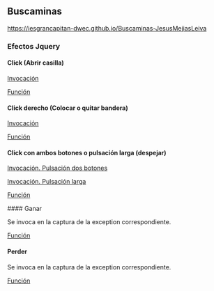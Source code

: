 
Buscaminas
----
https://iesgrancapitan-dwec.github.io/Buscaminas-JesusMejiasLeiva


### Efectos Jquery

#### Click (Abrir casilla)

[Invocación](https://github.com/iesgrancapitan-dwec/Buscaminas-JesusMejiasLeiva/blob/master/js/gui.js#L96)


[Función](https://github.com/iesgrancapitan-dwec/Buscaminas-JesusMejiasLeiva/blob/master/js/gui.js#L282)



#### Click derecho (Colocar o quitar bandera)

[Invocación](https://github.com/iesgrancapitan-dwec/Buscaminas-JesusMejiasLeiva/blob/master/js/gui.js#L108)


[Función](https://github.com/iesgrancapitan-dwec/Buscaminas-JesusMejiasLeiva/blob/master/js/gui.js#L316)

#### Click con ambos botones o pulsación larga (despejar)

[Invocación. Pulsación dos botones](https://github.com/iesgrancapitan-dwec/Buscaminas-JesusMejiasLeiva/blob/master/js/gui.js#L111)

[Invocación. Pulsación larga](https://github.com/iesgrancapitan-dwec/Buscaminas-JesusMejiasLeiva/blob/master/js/gui.js#L127)

[Función](https://github.com/iesgrancapitan-dwec/Buscaminas-JesusMejiasLeiva/blob/master/js/gui.js#L187)

#### Ganar

Se invoca en la captura de la exception correspondiente.

[Función](https://github.com/iesgrancapitan-dwec/Buscaminas-JesusMejiasLeiva/blob/master/js/gui.js#L355)


#### Perder

Se invoca en la captura de la exception correspondiente.

[Función](https://github.com/iesgrancapitan-dwec/Buscaminas-JesusMejiasLeiva/blob/master/js/gui.js#L355)
